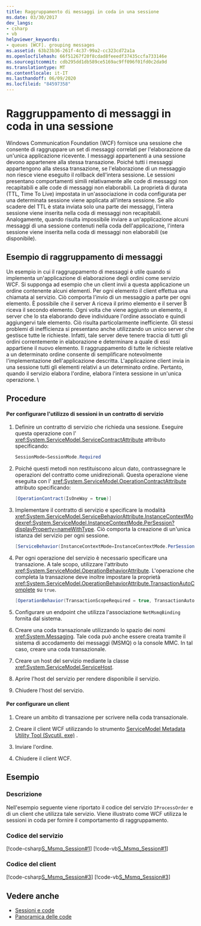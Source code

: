 ```yaml
---
title: Raggruppamento di messaggi in coda in una sessione
ms.date: 03/30/2017
dev_langs:
- csharp
- vb
helpviewer_keywords:
- queues [WCF]. grouping messages
ms.assetid: 63b23b36-261f-4c37-99a2-cc323cd72a1a
ms.openlocfilehash: 66f51267f20f8cdad8feeedf37435ccfa733146e
ms.sourcegitcommit: cdb295dd1db589ce5169ac9ff096f01fd0c2da9d
ms.translationtype: MT
ms.contentlocale: it-IT
ms.lasthandoff: 06/09/2020
ms.locfileid: "84597358"
---
```

# <a name="grouping-queued-messages-in-a-session"></a>Raggruppamento di messaggi in coda in una sessione
Windows Communication Foundation (WCF) fornisce una sessione che consente di raggruppare un set di messaggi correlati per l'elaborazione da un'unica applicazione ricevente. I messaggi appartenenti a una sessione devono appartenere alla stessa transazione. Poiché tutti i messaggi appartengono alla stessa transazione, se l'elaborazione di un messaggio non riesce viene eseguito il rollback dell'intera sessione. Le sessioni presentano comportamenti simili relativamente alle code di messaggi non recapitabili e alle code di messaggi non elaborabili. La proprietà di durata (TTL, Time To Live) impostata in un'associazione in coda configurata per una determinata sessione viene applicata all'intera sessione. Se allo scadere del TTL è stata inviata solo una parte dei messaggi, l'intera sessione viene inserita nella coda di messaggi non recapitabili. Analogamente, quando risulta impossibile inviare a un'applicazione alcuni messaggi di una sessione contenuti nella coda dell'applicazione, l'intera sessione viene inserita nella coda di messaggi non elaborabili (se disponibile).  
  
## <a name="message-grouping-example"></a>Esempio di raggruppamento di messaggi  
 Un esempio in cui il raggruppamento di messaggi è utile quando si implementa un'applicazione di elaborazione degli ordini come servizio WCF. Si supponga ad esempio che un client invii a questa applicazione un ordine contenente alcuni elementi. Per ogni elemento il client effettua una chiamata al servizio. Ciò comporta l'invio di un messaggio a parte per ogni elemento. È possibile che il server A riceva il primo elemento e il server B riceva il secondo elemento. Ogni volta che viene aggiunto un elemento, il server che lo sta elaborando deve individuare l'ordine associato e quindi aggiungervi tale elemento. Ciò risulta particolarmente inefficiente. Gli stessi problemi di inefficienza si presentano anche utilizzando un unico server che gestisce tutte le richieste. Infatti, tale server deve tenere traccia di tutti gli ordini correntemente in elaborazione e determinare a quale di essi appartiene il nuovo elemento. Il raggruppamento di tutte le richieste relative a un determinato ordine consente di semplificare notevolmente l'implementazione dell'applicazione descritta. L'applicazione client invia in una sessione tutti gli elementi relativi a un determinato ordine. Pertanto, quando il servizio elabora l'ordine, elabora l'intera sessione in un'unica operazione. \  
  
## <a name="procedures"></a>Procedure  
  
#### <a name="to-set-up-a-service-contract-to-use-sessions"></a>Per configurare l'utilizzo di sessioni in un contratto di servizio  
  
1. Definire un contratto di servizio che richieda una sessione. Eseguire questa operazione con l' <xref:System.ServiceModel.ServiceContractAttribute> attributo specificando:  
  
    ```csharp
    SessionMode=SessionMode.Required  
    ```  
  
2. Poiché questi metodi non restituiscono alcun dato, contrassegnare le operazioni del contratto come unidirezionali. Questa operazione viene eseguita con l' <xref:System.ServiceModel.OperationContractAttribute> attributo specificando:  
  
    ```csharp  
    [OperationContract(IsOneWay = true)]  
    ```  
  
3. Implementare il contratto di servizio e specificare la modalità <xref:System.ServiceModel.ServiceBehaviorAttribute.InstanceContextMode><xref:System.ServiceModel.InstanceContextMode.PerSession?displayProperty=nameWithType>. Ciò comporta la creazione di un'unica istanza del servizio per ogni sessione.  
  
    ```csharp  
    [ServiceBehavior(InstanceContextMode=InstanceContextMode.PerSession)]  
    ```  
  
4. Per ogni operazione del servizio è necessario specificare una transazione. A tale scopo, utilizzare l'attributo <xref:System.ServiceModel.OperationBehaviorAttribute>. L'operazione che completa la transazione deve inoltre impostare la proprietà <xref:System.ServiceModel.OperationBehaviorAttribute.TransactionAutoComplete> su `true`.  
  
    ```csharp  
    [OperationBehavior(TransactionScopeRequired = true, TransactionAutoComplete = true)]
    ```  
  
5. Configurare un endpoint che utilizza l'associazione `NetMsmqBinding` fornita dal sistema.  
  
6. Creare una coda transazionale utilizzando lo spazio dei nomi <xref:System.Messaging>. Tale coda può anche essere creata tramite il sistema di accodamento dei messaggi (MSMQ) o la console MMC. In tal caso, creare una coda transazionale.  
  
7. Creare un host del servizio mediante la classe <xref:System.ServiceModel.ServiceHost>.  
  
8. Aprire l'host del servizio per rendere disponibile il servizio.  
  
9. Chiudere l'host del servizio.  
  
#### <a name="to-set-up-a-client"></a>Per configurare un client  
  
1. Creare un ambito di transazione per scrivere nella coda transazionale.  
  
2. Creare il client WCF utilizzando lo strumento [ServiceModel Metadata Utility Tool (Svcutil. exe)](../servicemodel-metadata-utility-tool-svcutil-exe.md) .  
  
3. Inviare l'ordine.  
  
4. Chiudere il client WCF.  
  
## <a name="example"></a>Esempio  
  
### <a name="description"></a>Descrizione  
 Nell'esempio seguente viene riportato il codice del servizio `IProcessOrder` e di un client che utilizza tale servizio. Viene illustrato come WCF utilizza le sessioni in coda per fornire il comportamento di raggruppamento.  
  
### <a name="code-for-the-service"></a>Codice del servizio  
 [!code-csharp[S_Msmq_Session#1](../../../../samples/snippets/csharp/VS_Snippets_CFX/s_msmq_session/cs/service.cs#1)]
 [!code-vb[S_Msmq_Session#1](../../../../samples/snippets/visualbasic/VS_Snippets_CFX/s_msmq_session/vb/service.vb#1)]  

### <a name="code-for-the-client"></a>Codice del client  
 [!code-csharp[S_Msmq_Session#3](../../../../samples/snippets/csharp/VS_Snippets_CFX/s_msmq_session/cs/client.cs#3)]
 [!code-vb[S_Msmq_Session#3](../../../../samples/snippets/visualbasic/VS_Snippets_CFX/s_msmq_session/vb/client.vb#3)]  

## <a name="see-also"></a>Vedere anche

- [Sessioni e code](../samples/sessions-and-queues.md)
- [Panoramica delle code](queues-overview.md)
